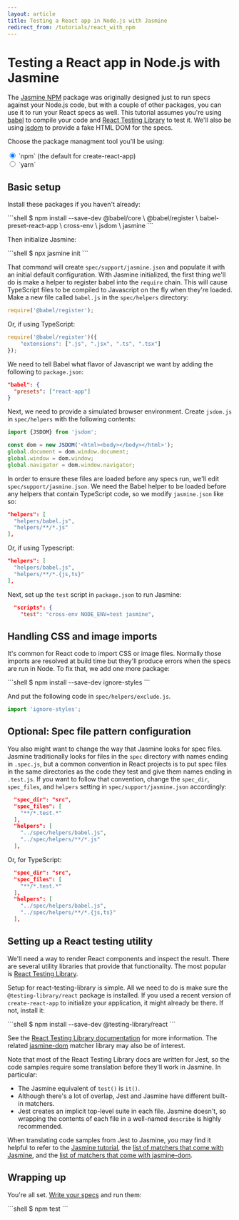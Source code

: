 ```yaml
---
layout: article
title: Testing a React app in Node.js with Jasmine
redirect_from: /tutorials/react_with_npm
---
```


<style>
	#react-with-node-root.npm-selected .yarn { display: none; }
	#react-with-node-root.yarn-selected .npm { display: none; }
</style>

<div id="react-with-node-root" class="npm-selected" markdown="1">

# Testing a React app in Node.js with Jasmine

The [Jasmine NPM](/setup/nodejs.html) package was originally designed just to 
run specs against your Node.js code, but with a couple of other packages, you 
can use it to run your React specs as well. This tutorial assumes you're using 
[babel](https://www.npmjs.com/package/babel) to compile your code and 
[React Testing Library](https://www.npmjs.com/package/@testing-library/react) 
to test it. We'll also be using [jsdom](https://www.npmjs.com/package/jsdom) 
to provide a fake HTML DOM for the specs.

Choose the package managment tool you'll be using:

<label>
	<input type="radio" name="mgr" value="npm" checked>
	`npm` (the default for create-react-app)
</label><br>
<label>
	<input type="radio" name="mgr" value="yarn">
	`yarn`
</label>


## Basic setup

Install these packages if you haven't already:

<div class="yarn" markdown="1">
```shell
$ yarn add --dev @babel/core \
                 @babel/register \
                 babel-preset-react-app \
                 cross-env \
                 jsdom \
                 jasmine
```
</div>
<div class="npm" markdown="1">
```shell
$ npm install --save-dev @babel/core \
                         @babel/register \
                         babel-preset-react-app \
                         cross-env \
                         jsdom \
                         jasmine
```
</div>

Then initialize Jasmine:

<div class="yarn" markdown="1">
```shell
$ yarn run jasmine init
```
</div>
<div class="npm" markdown="1">
```shell
$ npx jasmine init
```
</div>

That command will create `spec/support/jasmine.json` and populate it with an
initial default configuration. With Jasmine initialized, the first thing we'll 
do is make a helper to register babel into the `require` chain. This will cause 
TypeScript files to be compiled to Javascript on the fly when they're loaded. 
Make a new file called `babel.js` in the `spec/helpers` directory:

```javascript
require('@babel/register');
```

Or, if using TypeScript:

```javascript
require('@babel/register')({
    "extensions": [".js", ".jsx", ".ts", ".tsx"]
});
```

We need to tell Babel what flavor of Javascript we want by adding the following 
to `package.json`:

```json
"babel": {
  "presets": ["react-app"]
}
```

Next, we need to provide a simulated browser environment. Create `jsdom.js` in
`spec/helpers` with the following contents:

```javascript
import {JSDOM} from 'jsdom';

const dom = new JSDOM('<html><body></body></html>');
global.document = dom.window.document;
global.window = dom.window;
global.navigator = dom.window.navigator;
```

In order to ensure these files are loaded before any specs run, we'll edit 
`spec/support/jasmine.json`. We need the Babel helper to be loaded before any
helpers that contain TypeScript code, so we modify `jasmine.json` like so:

```json
"helpers": [
  "helpers/babel.js",
  "helpers/**/*.js"
],
```

Or, if using Typescript:

```json
"helpers": [
  "helpers/babel.js",
  "helpers/**/*.{js,ts}"
],
```

Next, set up the `test` script in `package.json` to run Jasmine:

```json
  "scripts": {
    "test": "cross-env NODE_ENV=test jasmine",
```


## Handling CSS and image imports

It's common for React code to import CSS or image files. Normally those imports
are resolved at build time but they'll produce errors when the specs are run in 
Node. To fix that, we add one more package:

<div class="yarn" markdown="1">
```shell
$ yarn add --dev ignore-styles
```
</div>
<div class="npm" markdown="1">
```shell
$ npm install --save-dev ignore-styles
```
</div>

And put the following code in `spec/helpers/exclude.js`.

```javascript
import 'ignore-styles';
```

## Optional: Spec file pattern configuration

You also might want to change the way that Jasmine looks for spec files. 
Jasmine traditionally looks for files in the `spec` directory with names ending
in `.spec.js`, but a common convention in React projects is to put spec files
in the same directories as the code they test and give them names ending in 
`.test.js`. If you want to follow that convention, change the `spec_dir`,
`spec_files`, and `helpers` setting in `spec/support/jasmine.json` accordingly:

```json
  "spec_dir": "src",
  "spec_files": [
    "**/*.test.*"
  ],
  "helpers": [
    "../spec/helpers/babel.js",
    "../spec/helpers/**/*.js"
  ],
```

Or, for TypeScript:
```json
  "spec_dir": "src",
  "spec_files": [
    "**/*.test.*"
  ],
  "helpers": [
    "../spec/helpers/babel.js",
    "../spec/helpers/**/*.{js,ts}"
  ],
```


## Setting up a React testing utility

We'll need a way to render React components and inspect the result. There are
several utility libraries that provide that functionality. The most popular is
[React Testing Library](https://www.npmjs.com/package/@testing-library/react).


Setup for react-testing-library is simple. All we need to do is make sure the
`@testing-library/react` package is installed. If you used a recent version of
`create-react-app` to initialize your application, it might already be there.
If not, install it:

<div class="yarn" markdown="1">
```shell
$ yarn add --dev @testing-library/react
```
</div>
<div class="npm" markdown="1">
```shell
$ npm install --save-dev @testing-library/react
```
</div>

See the
[React Testing Library documentation](https://testing-library.com/docs/react-testing-library/intro)
for more information. The related
[jasmine-dom](https://github.com/testing-library/jasmine-dom) matcher library
may also be of interest.

Note that most of the React Testing Library docs are written for Jest, so the
code samples require some translation before they'll work in Jasmine. In
particular:

* The Jasmine equivalent of `test()` is `it()`.
* Although there's a lot of overlap, Jest and Jasmine have different built-in
  matchers.
* Jest creates an implicit top-level suite in each file. Jasmine doesn't, so
  wrapping the contents of each file in a well-named `describe` is highly
  recommended.

When translating code samples from Jest to Jasmine, you may find it helpful to
refer to the [Jasmine tutorial](/tutorials/your_first_suite), the
[list of matchers that come with Jasmine](/api/edge/matchers.html), and the
[list of matchers that come with jasmine-dom](https://github.com/testing-library/jasmine-dom#custom-matchers).


## Wrapping up

You're all set. [Write your specs](/tutorials/your_first_suite.html) and run 
them:

<div class="yarn" markdown="1">
```shell
$ yarn test
```
</div>
<div class="npm" markdown="1">
```shell
$ npm test
```
</div>

<script>
	(function() {
		const buttons = document.querySelectorAll('input[name=mgr]');
		const root = document.getElementById('react-with-node-root');

		for (const btn of buttons) {
			btn.addEventListener('click', function() {
				root.classList.remove('npm-selected');
				root.classList.remove('yarn-selected');
				root.classList.add(btn.value + '-selected');
			});
		};
	}());
</script>

</div>

